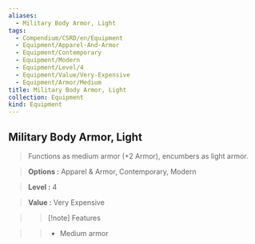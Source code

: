 ```yaml
---
aliases:
  - Military Body Armor, Light
tags:
  - Compendium/CSRD/en/Equipment
  - Equipment/Apparel-And-Armor
  - Equipment/Contemporary
  - Equipment/Modern
  - Equipment/Level/4
  - Equipment/Value/Very-Expensive
  - Equipment/Armor/Medium
title: Military Body Armor, Light
collection: Equipment
kind: Equipment
---
```

## Military Body Armor, Light    
    
>Functions as medium armor (+2 Armor), encumbers as light armor.    
> **Options :** Apparel & Armor, Contemporary, Modern    
> **Level :** 4    
> **Value :** Very Expensive    
>>[!note] Features    
>> - Medium armor